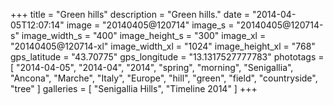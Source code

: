 +++
title = "Green hills"
description = "Green hills."
date = "2014-04-05T12:07:14"
image = "20140405@120714"
image_s = "20140405@120714-s"
image_width_s = "400"
image_height_s = "300"
image_xl = "20140405@120714-xl"
image_width_xl = "1024"
image_height_xl = "768"
gps_latitude = "43.70775"
gps_longitude = "13.1317527777783"
phototags = [ "2014-04-05", "2014-04", "2014", "spring", "morning", "Senigallia", "Ancona", "Marche", "Italy", "Europe", "hill", "green", "field", "countryside", "tree" ]
galleries = [ "Senigallia Hills", "Timeline 2014" ]
+++
